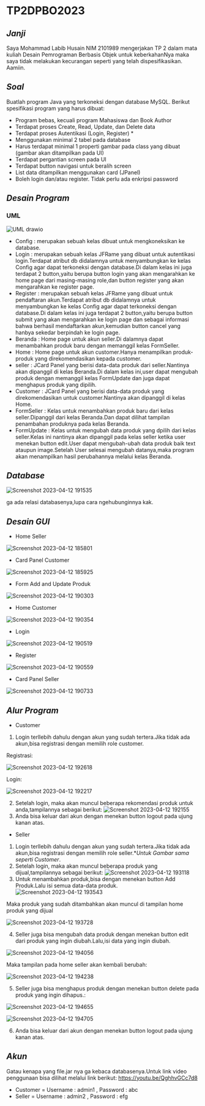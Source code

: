 # TP2DPBO2023

## *Janji*
Saya Mohammad Labib Husain NIM 2101989 mengerjakan TP 2 dalam mata kuliah Desain Pemrograman Berbasis Objek untuk keberkahanNya maka saya tidak melakukan kecurangan seperti yang telah dispesifikasikan. Aamiin.

## *Soal*
Buatlah program Java yang terkoneksi dengan database MySQL. Berikut spesifikasi program yang harus dibuat:
* Program bebas, kecuali program Mahasiswa dan Book Author
* Terdapat proses Create, Read, Update, dan Delete data
* Terdapat proses Autentikasi (Login, Register) *
* Menggunakan minimal 2 tabel pada database
* Harus terdapat minimal 1 properti gambar pada class yang dibuat (gambar akan ditampilkan pada UI)
* Terdapat pergantian screen pada UI
* Terdapat button navigasi untuk beralih screen
* List data ditampilkan menggunakan card (JPanel)
* Boleh login dan/atau register. Tidak perlu ada enkripsi password

## *Desain Program*
### UML

![UML drawio](https://user-images.githubusercontent.com/119772365/231506846-f215e3f8-1dad-4bd4-be60-d00b9f5cdd91.png)
* Config : merupakan sebuah kelas dibuat untuk mengkoneksikan ke database.
* Login : merupakan sebuah kelas JFRame yang dibuat untuk autentikasi login.Terdapat atribut db didalamnya untuk menyambungkan ke kelas Config agar dapat terkoneksi dengan database.Di dalam kelas ini juga terdapat 2 button,yaitu berupa button login yang akan mengarahkan ke home page dari masing-masing role,dan button register yang akan mengarahkan ke register page.
* Register : merupakan sebuah kelas JFRame yang dibuat untuk pendaftaran akun.Terdapat atribut db didalamnya untuk menyambungkan ke kelas Config agar dapat terkoneksi dengan database.Di dalam kelas ini juga terdapat 2 button,yaitu berupa button submit yang akan mengarahkan ke login page dan sebagai informasi bahwa berhasil mendaftarkan akun,kemudian button cancel yang hanbya sekedar berpindah ke login page.
* Beranda : Home page untuk akun seller.Di dalamnya dapat menambahkan produk baru dengan memanggil kelas FormSeller.
* Home : Home page untuk akun customer.Hanya menampilkan produk-produk yang direkomendasikan kepada customer.
* seller : JCard Panel yang berisi data-data produk dari seller.Nantinya akan dipanggil di kelas Beranda.Di dalam kelas ini,user dapat mengubah produk dengan memanggil kelas FormUpdate dan juga dapat menghapus produk yang dipilih.
* Customer : JCard Panel yang berisi data-data produk yang direkomendasikan untuk customer.Nantinya akan dipanggil di kelas Home.
* FormSeller : Kelas untuk menambahkan produk baru dari kelas seller.Dipanggil dari kelas Beranda.Dan dapat dilihat tampilan penambahan produknya pada kelas Beranda.
* FormUpdate : Kelas untuk mengubah data produk yang dpilih dari kelas seller.Kelas ini nantinya akan dipanggil pada kelas seller ketika user menekan button edit.User dapat mengubah-ubah data produk baik text ataupun image.Setelah User selesai mengubah datanya,maka program akan menampilkan hasil perubahannya melalui kelas Beranda.
## *Database*

![Screenshot 2023-04-12 191535](https://user-images.githubusercontent.com/119772365/231454449-157d052e-e869-47cd-b320-6cadd3402fc7.png)

ga ada relasi databasenya,lupa cara ngehubunginnya kak.

## *Desain GUI*
* Home Seller

![Screenshot 2023-04-12 185801](https://user-images.githubusercontent.com/119772365/231450310-ceb249ea-e9ea-498c-acb7-d1f465cbba47.png)

* Card Panel Customer

![Screenshot 2023-04-12 185925](https://user-images.githubusercontent.com/119772365/231450991-fb9a822d-3841-41aa-a0c9-97c8e0cdf7ab.png)

* Form Add and Update Produk

![Screenshot 2023-04-12 190303](https://user-images.githubusercontent.com/119772365/231451277-fa4c04b8-66ee-4cf9-8206-cdb7814fa252.png)

* Home Customer

![Screenshot 2023-04-12 190354](https://user-images.githubusercontent.com/119772365/231451589-f1963910-7f4b-488c-a3c3-257c3261f52e.png)

* Login

![Screenshot 2023-04-12 190519](https://user-images.githubusercontent.com/119772365/231451820-0adf491c-5904-4b01-a689-e0ad6470bb6e.png)

* Register

![Screenshot 2023-04-12 190559](https://user-images.githubusercontent.com/119772365/231451935-2f6c37b2-35b4-4c7a-bdf0-e6e8dd533577.png)

* Card Panel Seller

![Screenshot 2023-04-12 190733](https://user-images.githubusercontent.com/119772365/231452346-c3bd376e-aa0e-4eac-b999-98206f5197bd.png)

## *Alur Program*
* Customer 
1. Login terllebih dahulu dengan akun yang sudah tertera.Jika tidak ada akun,bisa registrasi dengan memilih role customer.

Registrasi:

![Screenshot 2023-04-12 192618](https://user-images.githubusercontent.com/119772365/231456660-bc23bad1-b55c-47a8-8f57-6fb04385c12a.png)

Login:

![Screenshot 2023-04-12 192217](https://user-images.githubusercontent.com/119772365/231455686-a91a02ef-f8cd-4ecb-ad53-babfe4365e18.png)

2. Setelah login, maka akan muncul beberapa rekomendasi produk untuk anda,tampilannya sebagai berikut:
![Screenshot 2023-04-12 192155](https://user-images.githubusercontent.com/119772365/231455879-24fc68f3-4e1c-4736-836c-b1c02f228570.png)
3. Anda bisa keluar dari akun dengan menekan button logout pada ujung kanan atas.
* Seller
1. Login terllebih dahulu dengan akun yang sudah tertera.Jika tidak ada akun,bisa registrasi dengan memilih role seller.**Untuk Gambar sama seperti Customer*.
2. Setelah login, maka akan muncul beberapa produk yang dijual,tampilannya sebagai berikut:
![Screenshot 2023-04-12 193118](https://user-images.githubusercontent.com/119772365/231458018-e1e64567-475d-4313-959b-6c1c63eac8f8.png)
3. Untuk menambahkan produk,bisa dengan menekan button Add Produk.Lalu isi semua data-data produk.
![Screenshot 2023-04-12 193543](https://user-images.githubusercontent.com/119772365/231459097-8315a504-74d3-4bd5-a44b-b09e4d776db7.png)

Maka produk yang sudah ditambahkan akan muncul di tampilan home produk yang dijual

![Screenshot 2023-04-12 193728](https://user-images.githubusercontent.com/119772365/231459749-dc32152f-8bf9-45a6-b90b-813895d2f5ae.png)

4. Seller juga bisa mengubah data produk dengan menekan button edit dari produk yang ingin diubah.Lalu,isi data yang ingin diubah.

![Screenshot 2023-04-12 194056](https://user-images.githubusercontent.com/119772365/231460559-c450c743-6647-470a-91b2-5367f193273f.png)

Maka tampilan pada home seller akan kembali berubah:

![Screenshot 2023-04-12 194238](https://user-images.githubusercontent.com/119772365/231460782-c7dd6454-a462-4077-99bd-b02a7b35ee62.png)

5. Seller juga bisa menghapus produk dengan menekan button delete pada produk yang ingin dihapus.:

![Screenshot 2023-04-12 194655](https://user-images.githubusercontent.com/119772365/231461919-3b3b5cdb-7a4f-48ea-b26d-9c23c87ece7f.png)

![Screenshot 2023-04-12 194705](https://user-images.githubusercontent.com/119772365/231461929-cf03e649-c523-4dd3-becd-03f0bbee4276.png)

6. Anda bisa keluar dari akun dengan menekan button logout pada ujung kanan atas.
## *Akun*
Gatau kenapa yang file.jar nya ga kebaca databasenya.Untuk link video penggunaan bisa dilihat melalui link berikut:
https://youtu.be/QghhvGCc7d8
* Customer = Username : admin1 , Password : abc
* Seller = Username : admin2 , Password : efg

